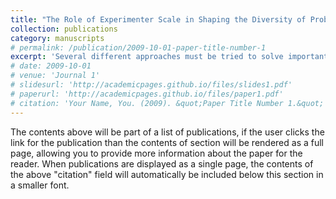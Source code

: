 ```yaml
---
title: "The Role of Experimenter Scale in Shaping the Diversity of Problem-Solving Approaches"
collection: publications
category: manuscripts
# permalink: /publication/2009-10-01-paper-title-number-1
excerpt: 'Several different approaches must be tried to solve important, complex problems, but in some problem domains e.g., Alzheimer's Disease, we see substantial herding in the choice of approach. In this paper, we develop a simple model to argue that a market consisting of a handful of large scale experimenters---firms which launch multiple experiments---produces a greater variety of approaches at the market level compared to a market consisting of several small-scale experimenters. This result is contrary to conventional wisdom which suggests that a greater variety of approaches would spawn from a market of many individual minds.'
# date: 2009-10-01
# venue: 'Journal 1'
# slidesurl: 'http://academicpages.github.io/files/slides1.pdf'
# paperurl: 'http://academicpages.github.io/files/paper1.pdf'
# citation: 'Your Name, You. (2009). &quot;Paper Title Number 1.&quot; <i>Journal 1</i>. 1(1).'
---
```


The contents above will be part of a list of publications, if the user clicks the link for the publication than the contents of section will be rendered as a full page, allowing you to provide more information about the paper for the reader. When publications are displayed as a single page, the contents of the above "citation" field will automatically be included below this section in a smaller font.